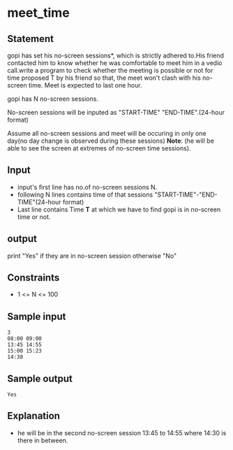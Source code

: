 # meet_time
## Statement
gopi has set his no-screen sessions*, which is strictly adhered to.His friend contacted him to know whether he was comfortable to meet him in a vedio call.write a program to check whether the meeting is possible or not for time proposed T by his friend so that, the meet won't clash with his no-screen time. Meet is expected to last one hour.

gopi has N no-screen sessions.

No-screen sessions will be inputed as "START-TIME" "END-TIME".(24-hour format)

Assume all no-screen sessions and meet will be occuring in only one day(no day change is observed during these sessions)
**Note**: (he will be able to see the screen at extremes of no-screen time sessions).
## Input
* input's first line has no.of no-screen sessions N.
* following N lines contains time of that sessions "START-TIME"-"END-TIME"(24-hour format)
* Last line contains Time **T** at which we have to find gopi is in no-screen time or not.
## output
print "Yes" if they are in no-screen session otherwise "No"
## Constraints 
* 1 <= N <= 100
## Sample input 
```
3
08:00 09:00
13:45 14:55
15:00 15:23
14:30
```
## Sample output
```
Yes
```
## Explanation
* he will be in the second no-screen session 13:45 to 14:55 where 14:30 is there in between.
